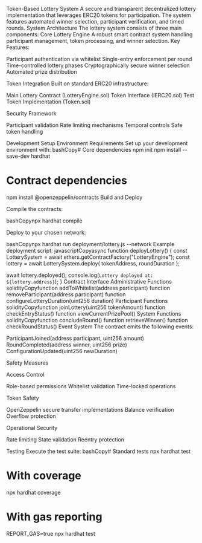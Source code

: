 Token-Based Lottery System
A secure and transparent decentralized lottery implementation that leverages ERC20 tokens for participation. The system features automated winner selection, participant verification, and timed rounds.
System Architecture
The lottery system consists of three main components:
Core Lottery Engine
A robust smart contract system handling participant management, token processing, and winner selection.
Key Features:

Participant authentication via whitelist
Single-entry enforcement per round
Time-controlled lottery phases
Cryptographically secure winner selection
Automated prize distribution

Token Integration
Built on standard ERC20 infrastructure:

Main Lottery Contract (LotteryEngine.sol)
Token Interface (IERC20.sol)
Test Token Implementation (Token.sol)

Security Framework

Participant validation
Rate limiting mechanisms
Temporal controls
Safe token handling

Development Setup
Environment Requirements
Set up your development environment with:
bashCopy# Core dependencies
npm init
npm install --save-dev hardhat

# Contract dependencies
npm install @openzeppelin/contracts
Build and Deploy

Compile the contracts:

bashCopynpx hardhat compile

Deploy to your chosen network:

bashCopynpx hardhat run deployment/lottery.js --network <your-network>
Example deployment script:
javascriptCopyasync function deployLottery() {
  const LotterySystem = await ethers.getContractFactory("LotteryEngine");
  const lottery = await LotterySystem.deploy(
    tokenAddress,
    roundDuration
  );
  
  await lottery.deployed();
  console.log(`Lottery deployed at: ${lottery.address}`);
}
Contract Interface
Administrative Functions
solidityCopyfunction addToWhitelist(address participant)
function removeParticipant(address participant)
function configureLotteryDuration(uint256 duration)
Participant Functions
solidityCopyfunction joinLottery(uint256 tokenAmount)
function checkEntryStatus()
function viewCurrentPrizePool()
System Functions
solidityCopyfunction concludeRound()
function retrieveWinner()
function checkRoundStatus()
Event System
The contract emits the following events:

ParticipantJoined(address participant, uint256 amount)
RoundCompleted(address winner, uint256 prize)
ConfigurationUpdated(uint256 newDuration)

Safety Measures

Access Control

Role-based permissions
Whitelist validation
Time-locked operations


Token Safety

OpenZeppelin secure transfer implementations
Balance verification
Overflow protection


Operational Security

Rate limiting
State validation
Reentry protection



Testing
Execute the test suite:
bashCopy# Standard tests
npx hardhat test

# With coverage
npx hardhat coverage

# With gas reporting
REPORT_GAS=true npx hardhat test
